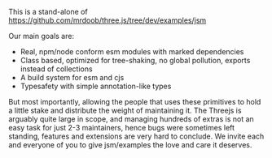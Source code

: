 This is a stand-alone of https://github.com/mrdoob/three.js/tree/dev/examples/jsm

Our main goals are:

- Real, npm/node conform esm modules with marked dependencies
- Class based, optimized for tree-shaking, no global pollution, exports instead of collections
- A build system for esm and cjs
- Typesafety with simple annotation-like types

But most importantly, allowing the people that uses these primitives to hold a little stake and distribute the weight of maintaining it. The Threejs is arguably quite large in scope, and managing hundreds of extras is not an easy task for just 2-3 maintainers, hence bugs were sometimes left standing, features and extensions are very hard to conclude. We invite each and everyone of you to give jsm/examples the love and care it deserves.
